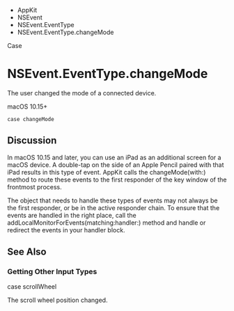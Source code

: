 

- AppKit
- NSEvent
- NSEvent.EventType
-  NSEvent.EventType.changeMode 

Case

# NSEvent.EventType.changeMode

The user changed the mode of a connected device.

macOS 10.15+

``` source
case changeMode
```

## Discussion

In macOS 10.15 and later, you can use an iPad as an additional screen for a macOS device. A double-tap on the side of an Apple Pencil paired with that iPad results in this type of event. AppKit calls the changeMode(with:) method to route these events to the first responder of the key window of the frontmost process.

The object that needs to handle these types of events may not always be the first responder, or be in the active responder chain. To ensure that the events are handled in the right place, call the addLocalMonitorForEvents(matching:handler:) method and handle or redirect the events in your handler block.

## See Also

### Getting Other Input Types

case scrollWheel

The scroll wheel position changed.

